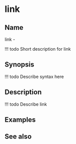 

# link


## Name
link - 

<!-- prettier-ignore -->
!!! todo
     Short description for link

## Synopsis
<!-- prettier-ignore -->
!!! todo
    Describe syntax here

## Description
<!-- prettier-ignore -->
!!! todo
    Describe link

## Examples

## See also

